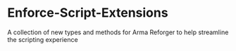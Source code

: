 # Enforce-Script-Extensions
A collection of new types and methods for Arma Reforger to help streamline the scripting experience